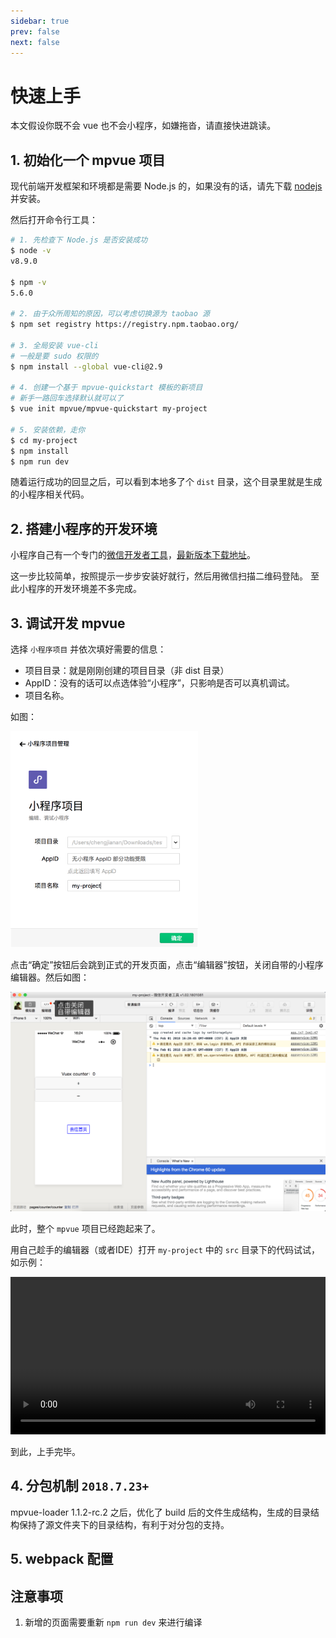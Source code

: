 ```yaml
---
sidebar: true
prev: false
next: false
---
```


<script src="../assets/cat.js"></script>
# 快速上手

本文假设你既不会 vue 也不会小程序，如嫌拖沓，请直接快进跳读。

## 1. 初始化一个 mpvue 项目
现代前端开发框架和环境都是需要 Node.js 的，如果没有的话，请先下载 [nodejs](https://nodejs.org/) 并安装。

然后打开命令行工具：

``` bash
# 1. 先检查下 Node.js 是否安装成功
$ node -v
v8.9.0

$ npm -v
5.6.0

# 2. 由于众所周知的原因，可以考虑切换源为 taobao 源
$ npm set registry https://registry.npm.taobao.org/

# 3. 全局安装 vue-cli
# 一般是要 sudo 权限的
$ npm install --global vue-cli@2.9

# 4. 创建一个基于 mpvue-quickstart 模板的新项目
# 新手一路回车选择默认就可以了
$ vue init mpvue/mpvue-quickstart my-project

# 5. 安装依赖，走你
$ cd my-project
$ npm install
$ npm run dev
```

随着运行成功的回显之后，可以看到本地多了个 `dist` 目录，这个目录里就是生成的小程序相关代码。

## 2. 搭建小程序的开发环境
小程序自己有一个专门的[微信开发者工具](https://mp.weixin.qq.com/debug/wxadoc/dev/devtools/devtools.html)，[最新版本下载地址](https://mp.weixin.qq.com/debug/wxadoc/dev/devtools/download.html)。

这一步比较简单，按照提示一步步安装好就行，然后用微信扫描二维码登陆。
至此小程序的开发环境差不多完成。

## 3. 调试开发 mpvue
选择 `小程序项目` 并依次填好需要的信息：

- 项目目录：就是刚刚创建的项目目录（非 dist 目录）
- AppID：没有的话可以点选体验“小程序”，只影响是否可以真机调试。
- 项目名称。

如图：

<img src="../assets/quick-start/1.png" width="300" alt="小程序项目配置">

点击“确定”按钮后会跳到正式的开发页面，点击“编辑器”按钮，关闭自带的小程序编辑器。然后如图：

<img src="../assets/quick-start/2.png" width="600" alt="mpvue-start">

此时，整个 `mpvue` 项目已经跑起来了。

用自己趁手的编辑器（或者IDE）打开 `my-project` 中的 `src` 目录下的代码试试，如示例：

<video src="../assets/quick-start/dev.mp4" width="100%" height="auto" controls="controls"></video>

到此，上手完毕。

## 4. 分包机制 `2018.7.23+`

mpvue-loader 1.1.2-rc.2 之后，优化了 build 后的文件生成结构，生成的目录结构保持了源文件夹下的目录结构，有利于对分包的支持。

## 5. webpack 配置

## 注意事项

1. 新增的页面需要重新 `npm run dev` 来进行编译
